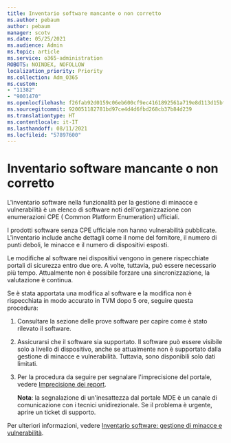 ```yaml
---
title: Inventario software mancante o non corretto
ms.author: pebaum
author: pebaum
manager: scotv
ms.date: 05/25/2021
ms.audience: Admin
ms.topic: article
ms.service: o365-administration
ROBOTS: NOINDEX, NOFOLLOW
localization_priority: Priority
ms.collection: Adm_O365
ms.custom:
- "11382"
- "9001470"
ms.openlocfilehash: f26fab92d0159c06eb600cf9ec4161892561a719e8d113d15bfbac133301e793
ms.sourcegitcommit: 920051182781bd97ce4d4d6fbd268cb37b84d239
ms.translationtype: HT
ms.contentlocale: it-IT
ms.lasthandoff: 08/11/2021
ms.locfileid: "57897600"
---
```

# <a name="software-inventory-is-missing-or-inaccurate"></a>Inventario software mancante o non corretto

L'inventario software nella funzionalità per la gestione di minacce e vulnerabilità è un elenco di software noti dell'organizzazione con enumerazioni CPE ( Common Platform Enumeration) ufficiali.

I prodotti software senza CPE ufficiale non hanno vulnerabilità pubblicate. L'inventario include anche dettagli come il nome del fornitore, il numero di punti deboli, le minacce e il numero di dispositivi esposti.

Le modifiche al software nei dispositivi vengono in genere rispecchiate portali di sicurezza entro due ore. A volte, tuttavia, può essere necessario più tempo. Attualmente non è possibile forzare una sincronizzazione, la valutazione è continua.

Se è stata apportata una modifica al software e la modifica non è rispecchiata in modo accurato in TVM dopo 5 ore, seguire questa procedura:

1. Consultare la sezione delle prove software per capire come è stato rilevato il software.
1. Assicurarsi che il software sia supportato. Il software può essere visibile solo a livello di dispositivo, anche se attualmente non è supportato dalla gestione di minacce e vulnerabilità. Tuttavia, sono disponibili solo dati limitati.
1. Per la procedura da seguire per segnalare l'imprecisione del portale, vedere [Imprecisione dei report](https://docs.microsoft.com/microsoft-365/security/defender-endpoint/tvm-software-inventory?view=o365-worldwide#report-inaccuracy).
   
    **Nota**: la segnalazione di un'inesattezza dal portale MDE è un canale di comunicazione con i tecnici unidirezionale. Se il problema è urgente, aprire un ticket di supporto.

Per ulteriori informazioni, vedere [Inventario software: gestione di minacce e vulnerabilità](https://docs.microsoft.com/microsoft-365/security/defender-endpoint/tvm-software-inventory).
